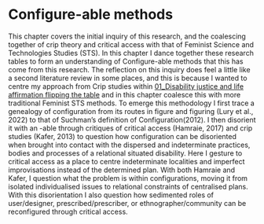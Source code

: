 # Configure-able methods

This chapter covers the initial inquiry of this research, and the coalescing together of crip theory and critical access with that of Feminist Science and Technologies Studies (STS). In this chapter I dance together these research tables to form an understanding of Configure-able methods that this has come from this research. The reflection on this inquiry does feel a little like a second literature review in some places, and this is because I wanted to centre my approach from Crip studies within [01_Disability justice and life affirmation flipping the table](../../01_Disability%20justice%20and%20life%20affirmation%20flipping%20the%20table/01_Disability%20justice%20and%20life%20affirmation%20flipping%20the%20table.md) and in this chapter coalesce this with more traditional Feminist STS methods. To emerge this methodology I first trace a genealogy of configuration from its routes in figure and figuring (Lury et al., 2022) to that of Suchman’s definition of Configuration(2012). I then disorient it with an -able through critiques of critical access (Hamraie, 2017) and crip studies (Kafer, 2013) to question how configuration can be disoriented when brought into contact with the dispersed and indeterminate practices, bodies and processes of a relational situated disability. Here I gesture to critical access as a place to centre indeterminate localities and imperfect improvisations instead of the determined plan. With both Hamraie and Kafer, I question what the problem is within configurations, moving it from isolated individualised issues to relational constraints of centralised plans. With this disorientation I also question how sedimented roles of user/designer, prescribed/prescriber, or ethnographer/community can be reconfigured through critical access.  

